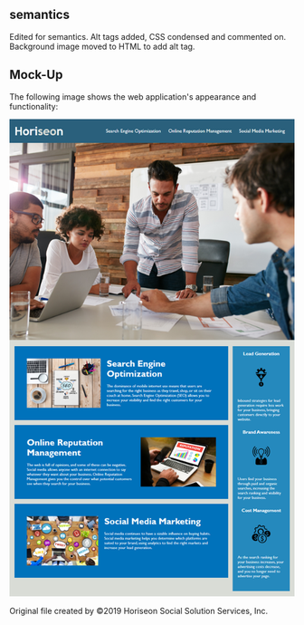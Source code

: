 ## semantics
Edited for semantics.
Alt tags added, CSS condensed and commented on. Background image moved to HTML to add alt tag.

## Mock-Up

The following image shows the web application's appearance and functionality:

![code refactor demo](Assets/01-html-css-git-homework-demo.png)

Original file created by ©2019 Horiseon Social Solution Services, Inc.
